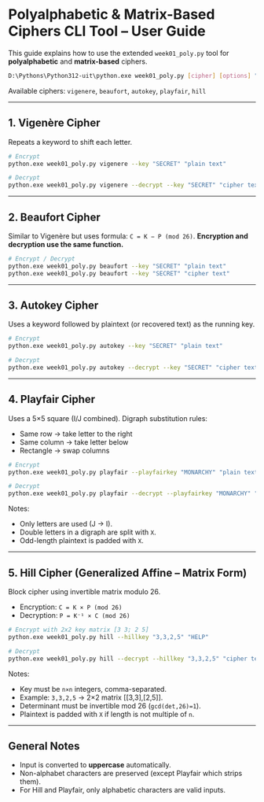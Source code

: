 # Polyalphabetic & Matrix-Based Ciphers CLI Tool – User Guide

This guide explains how to use the extended `week01_poly.py` tool for **polyalphabetic** and **matrix-based** ciphers.

```bash
D:\Pythons\Python312-uit\python.exe week01_poly.py [cipher] [options] "text"
```

Available ciphers: `vigenere`, `beaufort`, `autokey`, `playfair`, `hill`

---

## 1. Vigenère Cipher

Repeats a keyword to shift each letter.

```bash
# Encrypt
python.exe week01_poly.py vigenere --key "SECRET" "plain text"

# Decrypt
python.exe week01_poly.py vigenere --decrypt --key "SECRET" "cipher text"
```

---

## 2. Beaufort Cipher

Similar to Vigenère but uses formula: `C = K − P (mod 26)`. **Encryption and decryption use the same function.**

```bash
# Encrypt / Decrypt
python.exe week01_poly.py beaufort --key "SECRET" "plain text"
python.exe week01_poly.py beaufort --key "SECRET" "cipher text"
```

---

## 3. Autokey Cipher

Uses a keyword followed by plaintext (or recovered text) as the running key.

```bash
# Encrypt
python.exe week01_poly.py autokey --key "SECRET" "plain text"

# Decrypt
python.exe week01_poly.py autokey --decrypt --key "SECRET" "cipher text"
```

---

## 4. Playfair Cipher

Uses a 5×5 square (I/J combined). Digraph substitution rules:

* Same row → take letter to the right
* Same column → take letter below
* Rectangle → swap columns

```bash
# Encrypt
python.exe week01_poly.py playfair --playfairkey "MONARCHY" "plain text"

# Decrypt
python.exe week01_poly.py playfair --decrypt --playfairkey "MONARCHY" "cipher text"
```

Notes:

* Only letters are used (J → I).
* Double letters in a digraph are split with `X`.
* Odd-length plaintext is padded with `X`.

---

## 5. Hill Cipher (Generalized Affine – Matrix Form)

Block cipher using invertible matrix modulo 26.

* Encryption: `C = K × P (mod 26)`
* Decryption: `P = K⁻¹ × C (mod 26)`

```bash
# Encrypt with 2x2 key matrix [3 3; 2 5]
python.exe week01_poly.py hill --hillkey "3,3,2,5" "HELP"

# Decrypt
python.exe week01_poly.py hill --decrypt --hillkey "3,3,2,5" "cipher text"
```

Notes:

* Key must be `n×n` integers, comma-separated.
* Example: `3,3,2,5` → 2×2 matrix \[\[3,3],\[2,5]].
* Determinant must be invertible mod 26 (`gcd(det,26)=1`).
* Plaintext is padded with `X` if length is not multiple of `n`.

---

## General Notes

* Input is converted to **uppercase** automatically.
* Non-alphabet characters are preserved (except Playfair which strips them).
* For Hill and Playfair, only alphabetic characters are valid inputs.
